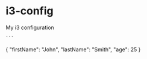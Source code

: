 # i3-config
My i3 configuration

	```
{
  "firstName": "John",
  "lastName": "Smith",
  "age": 25
}
```
